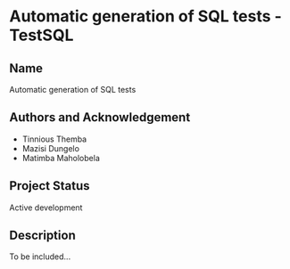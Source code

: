 # Automatic generation of SQL tests - TestSQL
## Name
Automatic generation of SQL tests
## Authors and Acknowledgement
* Tinnious Themba
* Mazisi Dungelo
* Matimba Maholobela
## Project Status
Active development
## Description
To be included...
